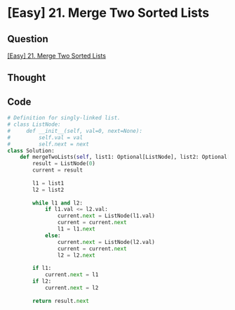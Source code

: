 # [Easy] 21. Merge Two Sorted Lists

## Question

[[Easy] 21. Merge Two Sorted Lists](https://leetcode.com/problems/merge-two-sorted-lists/)

## Thought

## Code

```python
# Definition for singly-linked list.
# class ListNode:
#     def __init__(self, val=0, next=None):
#         self.val = val
#         self.next = next
class Solution:
    def mergeTwoLists(self, list1: Optional[ListNode], list2: Optional[ListNode]) -> Optional[ListNode]:
        result = ListNode(0)
        current = result
        
        l1 = list1
        l2 = list2
        
        while l1 and l2:
            if l1.val <= l2.val:
                current.next = ListNode(l1.val)
                current = current.next
                l1 = l1.next
            else:
                current.next = ListNode(l2.val)
                current = current.next
                l2 = l2.next
                
        if l1:
            current.next = l1
        if l2:
            current.next = l2
            
        return result.next
```
